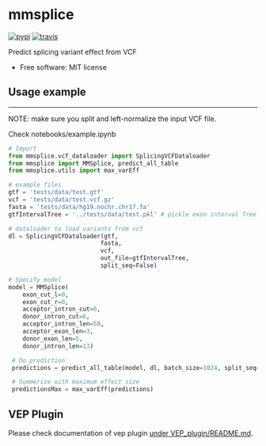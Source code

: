 # mmsplice

[![pypi](https://img.shields.io/pypi/v/mmsplice.svg)](https://pypi.python.org/pypi/mmsplice)
[![travis](https://img.shields.io/travis/s6juncheng/mmsplice.svg)](https://travis-ci.org/s6juncheng/mmsplice)

Predict splicing variant effect from VCF

* Free software: MIT license


## Usage example
------

NOTE: make sure you split and left-normalize the input VCF file.

Check notebooks/example.ipynb

```python
# Import
from mmsplice.vcf_dataloader import SplicingVCFDataloader
from mmsplice import MMSplice, predict_all_table
from mmsplice.utils import max_varEff

# example files
gtf = 'tests/data/test.gtf'
vcf = 'tests/data/test.vcf.gz'
fasta = 'tests/data/hg19.nochr.chr17.fa'
gtfIntervalTree = '../tests/data/test.pkl' # pickle exon interval Tree

# dataloader to load variants from vcf
dl = SplicingVCFDataloader(gtf,
                          fasta,
                          vcf,
                          out_file=gtfIntervalTree,
                          split_seq=False)

# Specify model
model = MMSplice(
    exon_cut_l=0,
    exon_cut_r=0,
    acceptor_intron_cut=6,
    donor_intron_cut=6,
    acceptor_intron_len=50,
    acceptor_exon_len=3,
    donor_exon_len=5,
    donor_intron_len=13)

 # Do prediction
 predictions = predict_all_table(model, dl, batch_size=1024, split_seq=False, assembly=False)

 # Summerize with maximum effect size
 predictionsMax = max_varEff(predictions)
```

## VEP Plugin

Please check documentation of vep plugin [under VEP_plugin/README.md](VEP_plugin/README.md).
